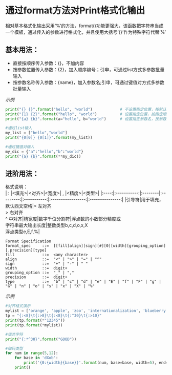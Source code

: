 # 通过format方法对Print格式化输出  
相对基本格式化输出采用‘%’的方法，format()功能更强大，该函数把字符串当成一个模板，通过传入的参数进行格式化，并且使用大括号‘{}’作为特殊字符代替‘%’  

## 基本用法：  
+ 直接按顺序传入参数：{}，不加内容  
+ 按参数位置传入参数：{2}，加入顺序编号；引申，可通过list方式多参数批量输入  
+ 按参数名称传入参数：{name}，加入参数名;引申，可通过键值对方式多参数批量输入  

*示例*  
```Python
print("{} {}".format("hello", "world")            # 不设置指定位置，按默认顺序
print("{1} {2}".format("hello", "world")          # 设置指定位置，按指定顺序输入
print("{a} {b}".format(a="hello", b="world")      # 设置指定参数名，按参数名输入

#通过list输入
my_list = ["hello","world"]
print("{0[0]} {0[1]}".format(my_list))

#通过键值对输入
my_dic = {"a":"hello","b":"world"}
print("{a} {b}".format(**my_dic))

```

## 进阶用法：  
格式说明：  
| : |<填充>|<对齐>|<宽度>| , |<精度>|<类型>|
|:----:|:-----------:|:--------|:---------:|:-----------:|:-----------------:|:---------------:|
|引导符|用于填充，<br>默认西文空格|< 左对齐 <br> > 右对齐 <br> ^ 中对齐|槽宽度|数字千位分割符|浮点数的小数部分精度或<br>字符串最大输出长度|整数类型b,c,d,o,x,X <br>浮点类型e,E,f,%|

```
Format Specification
format_spec     ::=  [[fill]align][sign][#][0][width][grouping_option][.precision][type]
fill            ::=  <any character>
align           ::=  "<" | ">" | "=" | "^"
sign            ::=  "+" | "-" | " "
width           ::=  digit+
grouping_option ::=  "_" | ","
precision       ::=  digit+
type            ::=  "b" | "c" | "d" | "e" | "E" | "f" | "F" | "g" | "G" | "n" | "o" | "s" | "x" | "X" | "%"  
```

*示例*  
```Python
#对齐格式演示
mylist = ['orange', 'apple', 'zoo', 'internationalization', 'blueberry']
tp = "{:<8}\t{:>8}\t{:<8}\t{:^30}\t{:>10}"
print(tp.format(*"12345"))
print(tp.format(*mylist))

#填充字符
print("{:*^30}".format("GOOD"))

#编码类型
for num in range(5,12):
    for base in 'dXob':
        print('{0:{width}{base}}'.format(num, base=base, width=5), end=' ')
    print()

```

